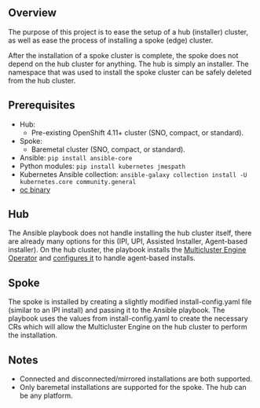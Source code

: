 ## Overview
The purpose of this project is to ease the setup of a hub (installer) cluster, as well as ease the process of installing a spoke (edge) cluster.

After the installation of a spoke cluster is complete, the spoke does not depend on the hub cluster for anything. The hub is simply an installer. The namespace that was used to install the spoke cluster can be safely deleted from the hub cluster.

## Prerequisites
* Hub:
  * Pre-existing OpenShift 4.11+ cluster (SNO, compact, or standard).
* Spoke:
  * Baremetal cluster (SNO, compact, or standard).
* Ansible: ```pip install ansible-core```
* Python modules: ```pip install kubernetes jmespath```
* Kubernetes Ansible collection: ```ansible-galaxy collection install -U kubernetes.core community.general```
* [oc binary](https://mirror.openshift.com/pub/openshift-v4/clients/ocp/stable/openshift-client-linux.tar.gz)

## Hub
The Ansible playbook does not handle installing the hub cluster itself, there are already many options for this (IPI, UPI, Assisted Installer, Agent-based installer). On the hub cluster, the playbook installs the [Multicluster Engine Operator](https://access.redhat.com/documentation/en-us/red_hat_advanced_cluster_management_for_kubernetes/2.6/html-single/multicluster_engine/index) and [configures it](https://github.com/openshift/assisted-service/tree/master/docs/hive-integration) to handle agent-based installs.

## Spoke
The spoke is installed by creating a slightly modified install-config.yaml file (similar to an IPI install) and passing it to the Ansible playbook. The playbook uses the values from install-config.yaml to create the necessary CRs which will allow the Multicluster Engine on the hub cluster to perform the installation.

## Notes
* Connected and disconnected/mirrored installations are both supported.
* Only baremetal installations are supported for the spoke. The hub can be any platform.
